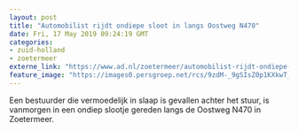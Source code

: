 ```yaml
---
layout: post
title: "Automobilist rijdt ondiepe sloot in langs Oostweg N470"
date: Fri, 17 May 2019 09:24:19 GMT
categories: 
- zuid-holland 
- zoetermeer 
externe_link: "https://www.ad.nl/zoetermeer/automobilist-rijdt-ondiepe-sloot-in-langs-oostweg-n470~a4ae58dc/"
feature_image: "https://images0.persgroep.net/rcs/9zdM-_9gSIsZ0p1KXkwT_2cDvKQ/diocontent/148587356/_fitwidth/400/?appId=21791a8992982cd8da851550a453bd7f&quality=0.7"
---
```


Een bestuurder die vermoedelijk in slaap is gevallen achter het stuur, is vanmorgen in een ondiep slootje gereden langs de Oostweg N470 in Zoetermeer.
